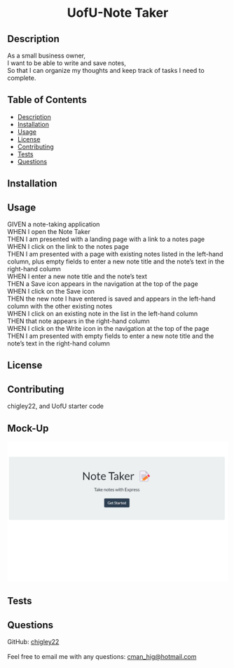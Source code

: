 
<h1 align="center">UofU-Note Taker</h1>
  
## Description
As a small business owner,<br />  I want to be able to write and save notes, <br /> So that I can organize my thoughts and keep track of tasks I need to complete.
## Table of Contents
- [Description](#description)
- [Installation](#installation)
- [Usage](#usage)
- [License](#license)
- [Contributing](#contributing)
- [Tests](#tests)
- [Questions](#questions)
## Installation

## Usage
GIVEN a note-taking application<br />
WHEN I open the Note Taker<br />
THEN I am presented with a landing page with a link to a notes page<br />
WHEN I click on the link to the notes page<br />
THEN I am presented with a page with existing notes listed in the left-hand column, plus empty fields to enter a new note title and the note’s text in the right-hand column<br />
WHEN I enter a new note title and the note’s text<br />
THEN a Save icon appears in the navigation at the top of the page<br />
WHEN I click on the Save icon<br />
THEN the new note I have entered is saved and appears in the left-hand column with the other existing notes<br />
WHEN I click on an existing note in the list in the left-hand column<br />
THEN that note appears in the right-hand column<br />
WHEN I click on the Write icon in the navigation at the top of the page<br />
THEN I am presented with empty fields to enter a new note title and the note’s text in the right-hand column<br />
## License

## Contributing
chigley22, and UofU starter code

## Mock-Up
![screenshot of note taker home page](./assets/notetakerscreenshot.png)
## Tests

## Questions
GitHub: [chigley22](https://github.com/chigley22)<br /> <br />
Feel free to email me with any questions: cman_hig@hotmail.com
